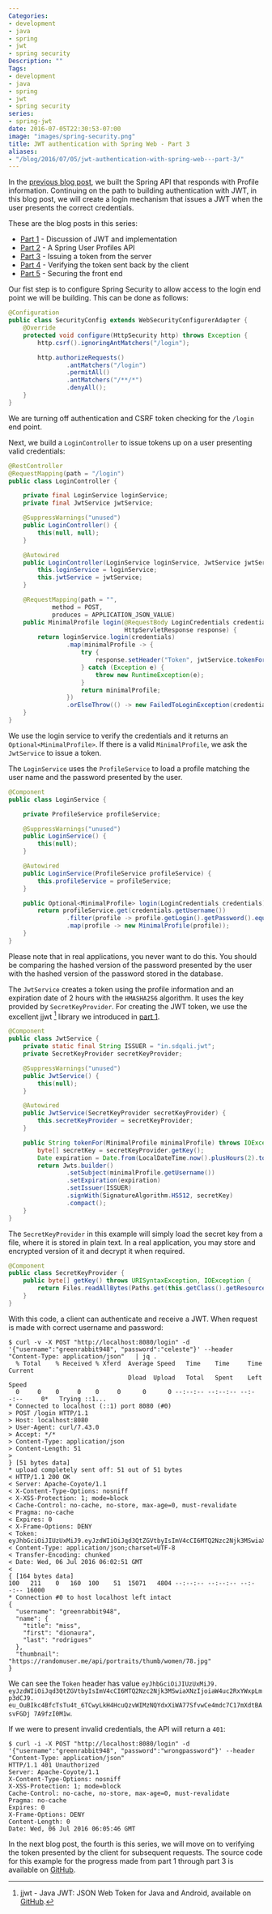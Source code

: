 ```yaml
---
Categories:
- development
- java
- spring
- jwt
- spring security
Description: ""
Tags:
- development
- java
- spring
- jwt
- spring security
series:
- spring-jwt
date: 2016-07-05T22:30:53-07:00
image: "images/spring-security.png"
title: JWT authentication with Spring Web - Part 3
aliases:
- "/blog/2016/07/05/jwt-authentication-with-spring-web---part-3/"
---
```

In the [previous blog post](/blog/2016/07/03/jwt-authentication-with-spring-web-part-2/), we built the Spring API that responds with Profile information. Continuing on the path to building authentication with JWT, in this blog post, we will create a login mechanism that issues a JWT when the user presents the correct credentials.

<!--more-->
These are the blog posts in this series:

* [Part 1](/blog/2016/07/02/jwt-authentication-with-spring-web-part-1/) - Discussion of JWT and implementation
* [Part 2](/blog/2016/07/03/jwt-authentication-with-spring-web-part-2/) - A Spring User Profiles API
* [Part 3](/blog/2016/07/05/jwt-authentication-with-spring-web-part-3/) - Issuing a token from the server
* [Part 4](/blog/2016/07/07/jwt-authentication-with-spring-web-part-4/) - Verifying the token sent back by the client
* [Part 5](/blog/2016/07/13/jwt-authentication-with-spring-web-part-5/) - Securing the front end

Our fist step is to configure Spring Security to allow access to the login end point we will be building. This can be done as follows:

```java
@Configuration
public class SecurityConfig extends WebSecurityConfigurerAdapter {
    @Override
    protected void configure(HttpSecurity http) throws Exception {
        http.csrf().ignoringAntMatchers("/login");

        http.authorizeRequests()
                .antMatchers("/login")
                .permitAll()
                .antMatchers("/**/*")
                .denyAll();
    }
}
```
We are turning off authentication and CSRF token checking for the `/login` end point.

Next, we build a `LoginController` to issue tokens up on a user presenting valid credentials:

```java
@RestController
@RequestMapping(path = "/login")
public class LoginController {

    private final LoginService loginService;
    private final JwtService jwtService;

    @SuppressWarnings("unused")
    public LoginController() {
        this(null, null);
    }

    @Autowired
    public LoginController(LoginService loginService, JwtService jwtService) {
        this.loginService = loginService;
        this.jwtService = jwtService;
    }

    @RequestMapping(path = "",
            method = POST,
            produces = APPLICATION_JSON_VALUE)
    public MinimalProfile login(@RequestBody LoginCredentials credentials,
                                HttpServletResponse response) {
        return loginService.login(credentials)
                .map(minimalProfile -> {
                    try {
                        response.setHeader("Token", jwtService.tokenFor(minimalProfile));
                    } catch (Exception e) {
                        throw new RuntimeException(e);
                    }
                    return minimalProfile;
                })
                .orElseThrow(() -> new FailedToLoginException(credentials.getUsername()));
    }
}
```

We use the login service to verify the credentials and it returns an `Optional<MinimalProfile>`. If there is a valid `MinimalProfile`, we ask the `JwtService` to issue a token.

The `LoginService` uses the `ProfileService` to load a profile matching the user name and the password presented by the user.

```java
@Component
public class LoginService {

    private ProfileService profileService;

    @SuppressWarnings("unused")
    public LoginService() {
        this(null);
    }

    @Autowired
    public LoginService(ProfileService profileService) {
        this.profileService = profileService;
    }

    public Optional<MinimalProfile> login(LoginCredentials credentials) {
        return profileService.get(credentials.getUsername())
                .filter(profile -> profile.getLogin().getPassword().equals(credentials.getPassword()))
                .map(profile -> new MinimalProfile(profile));
    }
}
```
Please note that in real applications, you never want to do this. You should be comparing the hashed version of the password presented by the user with the hashed version of the password stored in the database.

The `JwtService` creates a token using the profile information and an expiration date of 2 hours with the `HMASHA256` algorithm. It uses the key provided by `SecretKeyProvider`. For creating the JWT token, we use the excellent jjwt [^1] library we introduced in [part 1](/blog/2016/07/02/jwt-authentication-with-spring-web-part-1/).

```java
@Component
public class JwtService {
    private static final String ISSUER = "in.sdqali.jwt";
    private SecretKeyProvider secretKeyProvider;

    @SuppressWarnings("unused")
    public JwtService() {
        this(null);
    }

    @Autowired
    public JwtService(SecretKeyProvider secretKeyProvider) {
        this.secretKeyProvider = secretKeyProvider;
    }

    public String tokenFor(MinimalProfile minimalProfile) throws IOException, URISyntaxException {
        byte[] secretKey = secretKeyProvider.getKey();
        Date expiration = Date.from(LocalDateTime.now().plusHours(2).toInstant(UTC));
        return Jwts.builder()
                .setSubject(minimalProfile.getUsername())
                .setExpiration(expiration)
                .setIssuer(ISSUER)
                .signWith(SignatureAlgorithm.HS512, secretKey)
                .compact();
    }
}
```

The `SecretKeyProvider` in this example will simply load the secret key from a file, where it is stored in plain text. In a real application, you may store and encrypted version of it and decrypt it when required.

```java
@Component
public class SecretKeyProvider {
    public byte[] getKey() throws URISyntaxException, IOException {
        return Files.readAllBytes(Paths.get(this.getClass().getResource("/jwt.key").toURI()));
    }
}
```

With this code, a client can authenticate and receive a JWT. When request is made with correct username and password:

```
$ curl -v -X POST "http://localhost:8080/login" -d '{"username":"greenrabbit948", "password":"celeste"}' --header "Content-Type: application/json"   | jq .
  % Total    % Received % Xferd  Average Speed   Time    Time     Time  Current
                                 Dload  Upload   Total   Spent    Left  Speed
  0     0    0     0    0     0      0      0 --:--:-- --:--:-- --:--:--     0*   Trying ::1...
* Connected to localhost (::1) port 8080 (#0)
> POST /login HTTP/1.1
> Host: localhost:8080
> User-Agent: curl/7.43.0
> Accept: */*
> Content-Type: application/json
> Content-Length: 51
>
} [51 bytes data]
* upload completely sent off: 51 out of 51 bytes
< HTTP/1.1 200 OK
< Server: Apache-Coyote/1.1
< X-Content-Type-Options: nosniff
< X-XSS-Protection: 1; mode=block
< Cache-Control: no-cache, no-store, max-age=0, must-revalidate
< Pragma: no-cache
< Expires: 0
< X-Frame-Options: DENY
< Token: eyJhbGciOiJIUzUxMiJ9.eyJzdWIiOiJqd3QtZGVtbyIsImV4cCI6MTQ2Nzc2Njk3MSwiaXNzIjoiaW4uc2RxYWxpLmp3dCJ9.eu_OuBIkc4BfcTsTu4t_6TCwyLkH4HcuQzvWIMzNQYdxXiWA77SfvwCe4mdc7C17mXdtBAsvFGDj7A9fzI0M1w
< Content-Type: application/json;charset=UTF-8
< Transfer-Encoding: chunked
< Date: Wed, 06 Jul 2016 06:02:51 GMT
<
{ [164 bytes data]
100   211    0   160  100    51  15071   4804 --:--:-- --:--:-- --:--:-- 16000
* Connection #0 to host localhost left intact
{
  "username": "greenrabbit948",
  "name": {
    "title": "miss",
    "first": "dionaura",
    "last": "rodrigues"
  },
  "thumbnail": "https://randomuser.me/api/portraits/thumb/women/78.jpg"
}
```
We can see the `Token` header has value `eyJhbGciOiJIUzUxMiJ9.
eyJzdWIiOiJqd3QtZGVtbyIsImV4cCI6MTQ2Nzc2Njk3MSwiaXNzIjoiaW4uc2RxYWxpLmp3dCJ9.
eu_OuBIkc4BfcTsTu4t_6TCwyLkH4HcuQzvWIMzNQYdxXiWA77SfvwCe4mdc7C17mXdtBAsvFGDj
7A9fzI0M1w`.

If we were to present invalid credentials, the API will return a `401`:

```
$ curl -i -X POST "http://localhost:8080/login" -d '{"username":"greenrabbit948", "password":"wrongpassword"}' --header "Content-Type: application/json"
HTTP/1.1 401 Unauthorized
Server: Apache-Coyote/1.1
X-Content-Type-Options: nosniff
X-XSS-Protection: 1; mode=block
Cache-Control: no-cache, no-store, max-age=0, must-revalidate
Pragma: no-cache
Expires: 0
X-Frame-Options: DENY
Content-Length: 0
Date: Wed, 06 Jul 2016 06:05:46 GMT
```

In the next blog post, the fourth is this series, we will move on to verifying the token presented by the client for subsequent requests. The source code for this example for the progress made from part 1 through part 3 is available on [GitHub](https://github.com/sdqali/jwt-demo/tree/09b02336e4b7c746cb4c134dc020243aef827b66).

[^1]: jjwt - Java JWT: JSON Web Token for Java and Android, available on [GitHub](https://github.com/jwtk/jjwt).

